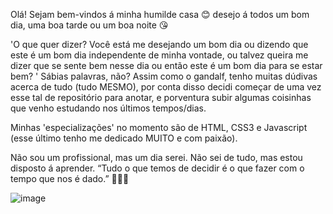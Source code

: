 Olá! Sejam bem-vindos á minha humilde casa 😊 desejo á todos um bom dia, uma boa tarde ou um boa noite 😘

'O que quer dizer? Você está me desejando um bom dia ou dizendo que este é um bom dia independente de minha vontade, ou talvez queira me dizer que se sente bem nesse dia ou então este é um bom dia para se estar bem? ' Sábias palavras, não?
Assim como o gandalf, tenho muitas dúdivas acerca de tudo (tudo MESMO), por conta disso decidi começar de uma vez esse tal de repositório para anotar, e porventura subir algumas coisinhas que venho estudando nos últimos tempos/dias.

Minhas 'especializações' no momento são de HTML, CSS3 e Javascript (esse último tenho me dedicado MUITO e com paixão).

Não sou um profissional, mas um dia serei. Não sei de tudo, mas estou disposto á aprender.
“Tudo o que temos de decidir é o que fazer com o tempo que nos é dado.” 🧙🧙🧙

![image](https://user-images.githubusercontent.com/78633256/178187371-c9ea0bdf-6dc4-492b-9f95-dcfb7e7beec0.png)


